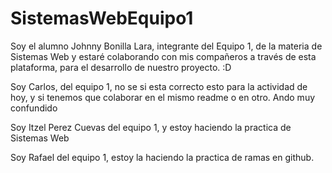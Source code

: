 # SistemasWebEquipo1

Soy el alumno Johnny Bonilla Lara, integrante del Equipo 1, de la materia de Sistemas Web y estaré colaborando con mis compañeros a través de esta plataforma, para el desarrollo de nuestro proyecto. :D


Soy Carlos, del equipo 1, no se si esta correcto esto para la actividad de hoy, y si tenemos que colaborar en el mismo readme o en otro. Ando muy confundido

Soy Itzel Perez Cuevas del equipo 1, y estoy haciendo la practica de Sistemas Web

Soy Rafael del equipo 1, estoy la haciendo la practica de ramas en github.

